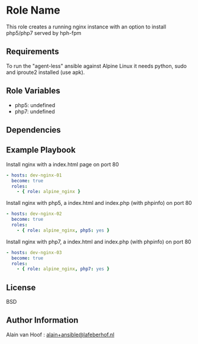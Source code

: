 Role Name
=========

This role creates a running nginx instance with an option to install php5/php7 served by hph-fpm

Requirements
------------

To run the "agent-less" ansible against Alpine Linux it needs python, sudo and iproute2 installed (use apk).

Role Variables
--------------

* php5: undefined
* php7: undefined

Dependencies
------------

Example Playbook
----------------

Install nginx with a index.html page on port 80
```yaml
- hosts: dev-nginx-01
  become: true
  roles:
    - { role: alpine_nginx }
```
Install nginx with php5, a index.html and index.php (with phpinfo) on port 80
```yaml
- hosts: dev-nginx-02
  become: true
  roles:
    - { role: alpine_nginx, php5: yes }
```
Install nginx with php7, a index.html and index.php (with phpinfo) on port 80
```yaml
- hosts: dev-nginx-03
  become: true
  roles:
    - { role: alpine_nginx, php7: yes }
```

License
-------

BSD

Author Information
------------------

Alain van Hoof : alain+ansible@lafeberhof.nl

